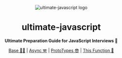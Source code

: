 <div align="center">

![ultimate-javascript logo](https://em-content.zobj.net/thumbs/240/apple/325/glowing-star_1f31f.png)

# ultimate-javascript

**Ultimate Preparation Guide for JavaScript Interviews 🌟**

[Base 🏋🏼](./base/README.md) | [Async 🪗](./async/README.md) | [ProtoTypes 😎](./proto-types/README.md) | [This Function 🤯](./this-function/README.md)

</div>
